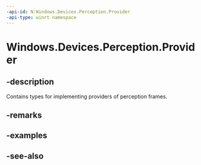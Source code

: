 ```yaml
---
-api-id: N:Windows.Devices.Perception.Provider
-api-type: winrt namespace
---
```


# Windows.Devices.Perception.Provider

## -description
Contains types for implementing providers of perception frames.

## -remarks

## -examples

## -see-also